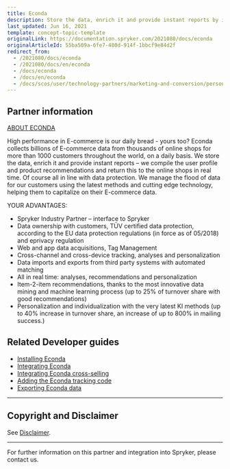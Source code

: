 ```yaml
---
title: Econda
description: Store the data, enrich it and provide instant reports by integrating Econda into Spryker Commerce OS.
last_updated: Jun 16, 2021
template: concept-topic-template
originalLink: https://documentation.spryker.com/2021080/docs/econda
originalArticleId: 55ba509a-6fe7-480d-914f-1bbcf9e84d2f
redirect_from:
  - /2021080/docs/econda
  - /2021080/docs/en/econda
  - /docs/econda
  - /docs/en/econda
  - /docs/scos/user/technology-partners/marketing-and-conversion/personalization-and-cross-selling/econda/econda.html
---
```


## Partner information

[ABOUT ECONDA](https://www.econda.de/)

High performance in E-commerce is our daily bread - yours too? Econda collects billions of E-commerce data from thousands of online shops for more than 1000 customers throughout the world, on a daily basis. We store the data, enrich it and provide instant reports – we compile the user profile and product recommendations and return this to the online shops in real time. Of course all in line with data protection. We manage the flood of data for our customers using the latest methods and cutting edge technology, helping them to capitalize on their E-commerce data.

YOUR ADVANTAGES:

* Spryker Industry Partner – interface to Spryker
* Data ownership with customers, TÜV certified data protection, according to the EU data protection regulations (in force as of 05/2018) and eprivacy regulation
* Web and app data acquisitions, Tag Management
* Cross-channel and cross-device tracking, analyses and personalization
* Data imports and exports from third party systems with automated matching
* All in real time: analyses, recommendations and personalization
* Item-2-item recommendations, thanks to the most innovative data mining and machine learning process (up to 25% of turnover share with good recommendations)
* Personalization and individualization with the very latest KI methods (up to 40% increase in turnover share, an increase of up to 800% in mailing success.)

## Related Developer guides

* [Installing Econda](/docs/scos/dev/technology-partner-guides/marketing-and-conversion/personalization-and-cross-selling/econda/installing-econda.html)
* [Integrating Econda](/docs/scos/dev/technology-partner-guides/marketing-and-conversion/personalization-and-cross-selling/econda/integrating-econda.html)
* [Integrating Econda cross-selling](/docs/scos/dev/technology-partner-guides/marketing-and-conversion/personalization-and-cross-selling/econda/integrating-econda-cross-selling.html)
* [Adding the Econda tracking code](/docs/scos/dev/technology-partner-guides/marketing-and-conversion/personalization-and-cross-selling/econda/adding-the-econda-tracking-code.html)
* [Exporting Econda data](/docs/scos/dev/technology-partner-guides/marketing-and-conversion/personalization-and-cross-selling/econda/exporting-econda-data.html)



---

## Copyright and Disclaimer

See [Disclaimer](https://github.com/spryker/spryker-documentation).

---
For further information on this partner and integration into Spryker, please contact us.

<div class="hubspot-form js-hubspot-form" data-portal-id="2770802" data-form-id="163e11fb-e833-4638-86ae-a2ca4b929a41" id="hubspot-1"></div>
